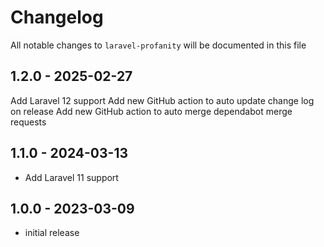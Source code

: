 # Changelog

All notable changes to `laravel-profanity` will be documented in this file

## 1.2.0 - 2025-02-27

Add Laravel 12 support
Add new GitHub action to auto update change log on release
Add new GitHub action to auto merge dependabot merge requests

## 1.1.0 - 2024-03-13

- Add Laravel 11 support

## 1.0.0 - 2023-03-09

- initial release
